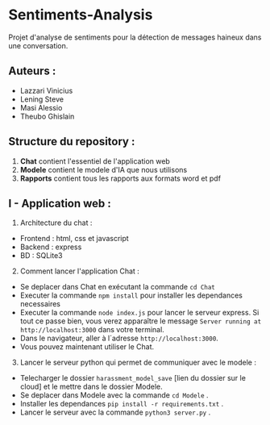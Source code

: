 # Sentiments-Analysis
Projet d'analyse de sentiments pour la détection de messages haineux dans une conversation.


## Auteurs :
- Lazzari Vinicius
- Lening Steve
- Masi Alessio
- Theubo Ghislain


## Structure du repository :
1. **Chat** contient l'essentiel de l'application web
2. **Modele** contient le modele d'IA que nous utilisons
3. **Rapports** contient tous les rapports aux formats word et pdf


## I - Application web :
1. Architecture du chat :
- Frontend : html, css et javascript
- Backend : express
- BD : SQLite3

2. Comment lancer l'application Chat :
- Se deplacer dans Chat en exécutant la commande `cd Chat`
- Executer la commande `npm install` pour installer les dependances necessaires
- Executer la commande `node index.js` pour lancer le serveur express. Si tout ce passe bien, vous verez apparaître le message `Server running at http://localhost:3000` dans votre terminal.
- Dans le navigateur, aller à l´adresse `http://localhost:3000`.
- Vous pouvez maintenant utiliser le Chat.

3. Lancer le serveur python qui permet de communiquer avec le modele :
- Telecharger le dossier `harassment_model_save` [lien du dossier sur le cloud] et le mettre dans le dossier Modele.
- Se deplacer dans Modele avec la commande `cd Modele` .
- Installer les dependances `pip install -r requirements.txt` .
- Lancer le serveur avec la commande `python3 server.py` .